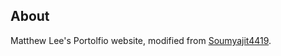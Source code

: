 

## About

Matthew Lee's Portolfio website, modified from [Soumyajit4419](https://github.com/soumyajit4419/Portfolio).

